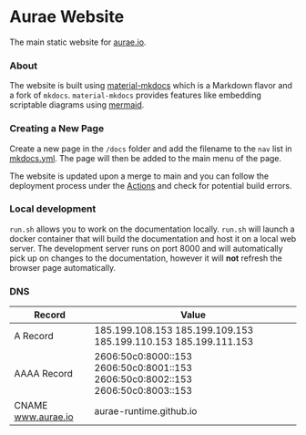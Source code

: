 # Aurae Website

The main static website for [aurae.io](https://aurae.io).

### About

The website is built using
[material-mkdocs](https://squidfunk.github.io/mkdocs-material/) which is a
Markdown flavor and a fork of `mkdocs`. `material-mkdocs` provides features like
embedding scriptable diagrams using [mermaid](https://mermaid-js.github.io/mermaid/#/).

### Creating a New Page

Create a new page in the `/docs` folder and add the filename to the `nav` list
in [mkdocs.yml](https://github.com/aurae-runtime/aurae.io/blob/main/mkdocs.yml).
The page will then be added to the main menu of the page.

The website is updated upon a merge to main and you can follow the deployment
process under the [Actions](https://github.com/aurae-runtime/aurae.io/actions)
and check for potential build errors.

### Local development

`run.sh` allows you to work on the documentation locally. `run.sh` will launch a
docker container that will build the documentation and host it on a local web
server. The development server runs on port 8000 and will automatically pick up
on changes to the documentation, however it will **not** refresh the browser
page automatically.

### DNS

| Record             | Value                                                                           |
|--------------------|---------------------------------------------------------------------------------|
| A Record           | 185.199.108.153 185.199.109.153 185.199.110.153 185.199.111.153                 |
| AAAA Record        | 2606:50c0:8000::153 2606:50c0:8001::153 2606:50c0:8002::153 2606:50c0:8003::153 |
| CNAME www.aurae.io | aurae-runtime.github.io                                                         |



